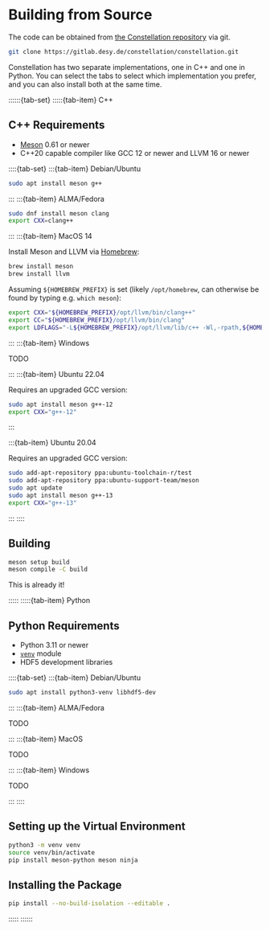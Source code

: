 # Building from Source

The code can be obtained from [the Constellation repository](https://gitlab.desy.de/constellation/constellation) via git.

```sh
git clone https://gitlab.desy.de/constellation/constellation.git
```

Constellation has two separate implementations, one in C++ and one in Python. You can select the tabs to select which implementation you prefer, and you can also install both at the same time.

::::::{tab-set}
:::::{tab-item} C++

## C++ Requirements

- [Meson](https://mesonbuild.com/) 0.61 or newer
- C++20 capable compiler like GCC 12 or newer and LLVM 16 or newer

::::{tab-set}
:::{tab-item} Debian/Ubuntu

```sh
sudo apt install meson g++
```

:::
:::{tab-item} ALMA/Fedora

```sh
sudo dnf install meson clang
export CXX=clang++
```

:::
:::{tab-item} MacOS 14

Install Meson and LLVM via [Homebrew](https://brew.sh/):

```sh
brew install meson
brew install llvm
```
Assuming `${HOMEBREW_PREFIX}` is set (likely `/opt/homebrew`, can otherwise be found by typing e.g. `which meson`):
``` sh
export CXX="${HOMEBREW_PREFIX}/opt/llvm/bin/clang++"
export CC="${HOMEBREW_PREFIX}/opt/llvm/bin/clang"
export LDFLAGS="-L${HOMEBREW_PREFIX}/opt/llvm/lib/c++ -Wl,-rpath,${HOMEBREW_PREFIX}/opt/llvm/lib/c++"
```

:::
:::{tab-item} Windows

TODO

:::
:::{tab-item} Ubuntu 22.04

Requires an upgraded GCC version:

```sh
sudo apt install meson g++-12
export CXX="g++-12"
```

:::

:::{tab-item} Ubuntu 20.04

Requires an upgraded GCC version:

```sh
sudo add-apt-repository ppa:ubuntu-toolchain-r/test
sudo add-apt-repository ppa:ubuntu-support-team/meson
sudo apt update
sudo apt install meson g++-13
export CXX="g++-13"
```

:::
::::

## Building

```sh
meson setup build
meson compile -C build
```

This is already it!

:::::
:::::{tab-item} Python

## Python Requirements

- Python 3.11 or newer
- [`venv`](https://docs.python.org/3/library/venv.html) module
- HDF5 development libraries

::::{tab-set}
:::{tab-item} Debian/Ubuntu

```sh
sudo apt install python3-venv libhdf5-dev
```

:::
:::{tab-item} ALMA/Fedora

TODO

:::
:::{tab-item} MacOS

TODO

:::
:::{tab-item} Windows

TODO

:::
::::

## Setting up the Virtual Environment

```sh
python3 -m venv venv
source venv/bin/activate
pip install meson-python meson ninja
```

## Installing the Package

```sh
pip install --no-build-isolation --editable .
```

:::::
::::::
